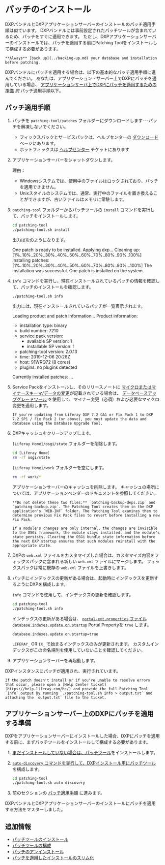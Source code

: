 # パッチのインストール

DXPバンドルとDXPアプリケーションサーバーのインストールのパッチ適用手順は似ています。 DXPバンドルには事前設定されたパッチツールが含まれているため、パッチをすぐに適用できます。 ただし、DXPアプリケーションサーバーのインストールでは、パッチを適用する前にPatching Toolをインストールして構成する必要があります。

```{warning}
**Always** [back up](../backing-up.md) your database and installation before patching.
```

DXPバンドルにパッチを適用する場合は、以下の基本的なパッチ適用手順に進んでください。 あなたは、アプリケーション・サーバー上でDXPにパッチを適用している場合、 [アプリケーションサーバ上でDXPにパッチを適用するための準備](#preparing-to-patch-dxp-on-an-application-server) *前* パッチ適用手順以下。

## パッチ適用手順

1.  パッチを `patching-tool/patches` フォルダーにダウンロードします---パッチを解凍しないでください。

      - フィックスパックとサービスパックは、ヘルプセンターの [ダウンロード](https://customer.liferay.com/downloads) ページにあります。
      - ホットフィックスは [ヘルプセンター](https://help.liferay.com/hc) チケットにあります

2.  アプリケーションサーバーをシャットダウンします。

    理由：

      - Windowsシステムでは、使用中のファイルはロックされており、パッチを適用できません。
      - Unixスタイルのシステムでは、通常、実行中のファイルを置き換えることができますが、古いファイルはメモリに常駐します。

3.  `patching-tool` フォルダーからパッチツールの `install` コマンドを実行して、パッチをインストールします。

    ``` bash
    cd patching-tool
    ./patching-tool.sh install
    ```

    出力は次のようになります。

     One patch is ready to be installed. Applying dxp...
     Cleaning up: [1%..10%..20%..30%..40%..50%..60%..70%..80%..90%..100%]
     Installing patches: [1%..10%..20%..30%..40%..50%..60%..70%..80%..90%...100%]
     The installation was successful. One patch is installed on the system.

4.  `info` コマンドを実行し、現在インストールされているパッチの情報を確認して、パッチのインストールを確認します。

    ``` bash
    ./patching-tool.sh info
    ```

    出力には、現在インストールされているパッチが一覧表示されます。

     Loading product and patch information...
     Product information:
    
       * installation type: binary
       * build number: 7210
       * service pack version:
         - available SP version: 1
         - installable SP version: 1
       * patching-tool version: 2.0.13
       * time: 2019-12-06 20:26Z
       * host: 91WRQ72 (8 cores)
       * plugins: no plugins detected
    
     Currently installed patches:
     ...

5.  Service Packをインストールし、そのリリースノートに [マイクロまたはマイナースキーマ/データの変更](https://help.liferay.com/hc/en-us/articles/360030959231-Meaningful-Schema-Versioning)が記載されている場合は、 [データベースアップグレードツール](../../upgrading-liferay/upgrade-basics/using-the-database-upgrade-tool.md) を使用して、マイナー変更（必須）および必要なマイクロ変更を適用します。

    ```{important}
    If you're updating from Liferay DXP 7.2 GA1 or Fix Pack 1 to DXP 7.2 SP1 / Fix Pack 2 (or above), you must update the data and database using the Database Upgrade Tool.
    ```

6.  DXPキャッシュをクリーンアップします。

    `[Liferay Home]/osgi/state` フォルダーを削除します。

    ``` bash
    cd [Liferay Home]
    rm -rf osgi/state
    ```

    `[Liferay Home]/work` フォルダーを空にします。

    ``` bash
    rm -rf work/*
    ```

    アプリケーションサーバーのキャッシュを削除します。 キャッシュの場所については、アプリケーションベンダーのドキュメントを参照してください。

    ```{warning}
    **Do not delete these two files:** `patching-backup-deps.zip` and `patching-backup.zip`. The Patching Tool creates them in the DXP application's `WEB-INF` folder. The Patching Tool examines them to determine previous Fix Pack files to revert before installing a new Fix Pack.
    ```

    ```{note}
    If a module's changes are only internal, the changes are invisible to the OSGi framework, the module stays installed, and the module's state persists. Clearing the OSGi bundle state information before the next DXP startup ensures that such modules reinstall with the appropriate state.
    ```

7.  DXPの `web.xml` ファイルをカスタマイズした場合は、カスタマイズ内容をフィックスパックに含まれる新しい `web.xml` ファイルにマージします。 フィックスパックは常に既存の `web.xml` ファイルを上書きします。

8.  パッチにインデックスの更新がある場合は、起動時にインデックスを更新するようにDXPを構成します。

    `info` コマンドを使用して、インデックスの更新を確認します。

    ``` bash
    cd patching-tool
    ./patching-tool.sh info
    ```

    インデックスの更新がある場合は、 [`portal-ext.properties` ファイル](../../reference/portal-properties.md)[`database.indexes.update.on.startup`](https://docs.liferay.com/dxp/portal/7.2-latest/propertiesdoc/portal.properties.html#Database) Portal Propertyを `true` します。

    ``` properties
    database.indexes.update.on.startup=true
    ```

    `LIFERAY_` OR `IX_` で始まるインデックスのみが更新されます。 カスタムインデックスがこの命名規則を使用していないことを確認してください。

9.  アプリケーションサーバーを再起動します。

DXPインスタンスにパッチが適用され、実行されています。

```{note}
If the patch doesn't install or if you're unable to resolve errors that occur, please open a [Help Center ticket](https://help.liferay.com/hc/) and provide the full Patching Tool `info` output by running `./patching-tool.sh info > output.txt` and attaching the `output.txt` file to the ticket.
```

## アプリケーションサーバー上のDXPにパッチを適用する準備

DXPをアプリケーションサーバーにインストールした場合、DXPにパッチを適用する前に、まずパッチツールをインストールして構成する必要があります。

1.  [まだインストールしていない場合は、パッチツール](../reference/installing-the-patching-tool.md)をインストールします。

2.  [ `auto-discovery` コマンドを実行して、DXPインストール用にパッチツール](../reference/configuring-the-patching-tool.md) を構成します。

    ``` bash
    cd patching-tool
    ./patching-tool.sh auto-discovery
    ```

3.  前のセクションの [パッチ適用手順](#basic-patching-steps) に進みます。

DXPバンドルとDXPアプリケーションサーバーのインストールにパッチを適用する方法をマスターしました。

## 追加情報

  - [パッチツールのインストール](../reference/installing-the-patching-tool.md)
  - [パッチツールの構成](../reference/configuring-the-patching-tool.md)
  - [パッチのアンインストール](../reference/uninstalling-patches.md)
  - [パッチを適用したインストールのスリム化](./advanced-patching-for-dxp-7-2/slimming-down-patched-installations.md)
